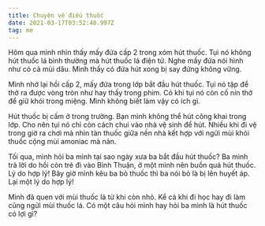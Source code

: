 ```yaml
---
title: Chuyện về điếu thuốc
date: 2021-03-17T03:52:48.997Z
tag: me
---
```

Hôm qua mình nhìn thấy mấy đứa cấp 2 trong xóm hút thuốc. Tụi nó không hút thuốc lá bình thường mà hút thuốc lá điện tử. Nghe mấy đứa nói hình như có cả mùi dâu. Mình thấy có đứa hút xong bị say đứng không vững.

Mình nhớ lại hồi cấp 2, mấy đứa trong lớp bắt đầu hút thuốc. Tụi nó tập để thở ra được vòng tròn như hay thấy trong phim. Có khi tụi nó còn cố nín thở để giữ khói trong miệng. Mình không biết làm vậy có ích gì. 

Hút thuốc bị cấm ở trong trường. Bạn mình không thể hút công khai trong lớp. Cho nên tụi nó chỉ còn cách chui vào nhà vệ sinh để hút. Nhiều khi đi vệ trong giờ ra chơi mà nhìn tàn thuốc giữa nền nhà kết hợp với ngửi mùi khói thuốc cộng mùi amoniac mà nản.

Tối qua, mình hỏi ba mình tại sao ngày xưa ba bắt đầu hút thuốc? Ba mình trả lời do hồi còn trẻ đi vào Bình Thuận, ở một mình nên buồn quá hút thuốc. Lý do hợp lý! Bây giờ mình kêu ba bỏ thuốc thì ba nói bỏ là bị lên huyết áp. Lại một lý do hợp lý!

Mình đã quen với mùi thuốc lá từ khi còn nhỏ. Kể cả khi đi học hay đi làm cũng ngửi mùi thuốc lá. Có một câu hỏi mình hay hỏi ba mình là hút thuốc có lợi gì?